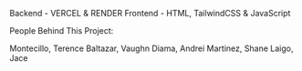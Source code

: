 Backend - VERCEL & RENDER
Frontend - HTML, TailwindCSS & JavaScript

People Behind This Project:

Montecillo, Terence
Baltazar, Vaughn
Diama, Andrei
Martinez, Shane
Laigo, Jace